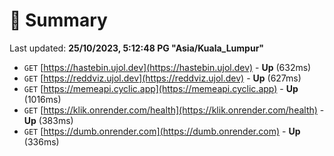 # 📖 Summary
Last updated: **25/10/2023, 5:12:48 PG "Asia/Kuala_Lumpur"**

- `GET` [https://hastebin.ujol.dev](https://hastebin.ujol.dev) - **Up** (632ms)
- `GET` [https://reddviz.ujol.dev](https://reddviz.ujol.dev) - **Up** (627ms)
- `GET` [https://memeapi.cyclic.app](https://memeapi.cyclic.app) - **Up** (1016ms)
- `GET` [https://klik.onrender.com/health](https://klik.onrender.com/health) - **Up** (383ms)
- `GET` [https://dumb.onrender.com](https://dumb.onrender.com) - **Up** (336ms)
